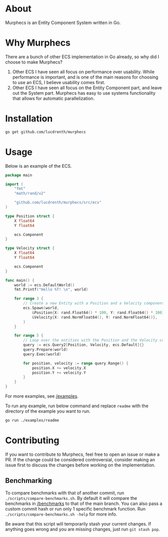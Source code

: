 # About
Murphecs is an Entity Component System written in Go.

# Why Murphecs
There are a bunch of other ECS implementation in Go already, so why did I choose to make Murphecs? 

1. Other ECS I have seen all focus on performance over usability. While performance is important, and is one of the main reasons for choosing to use an ECS, I believe usability comes first. 
2. Other ECS I have seen all focus on the Entity Component part, and leave out the System part. Murphecs has easy to use systems functionality that allows for automatic parallelization.

# Installation
```bash
go get github.com/lucdrenth/murphecs
```

# Usage
Below is an example of the ECS. 
```go
package main

import (
	"fmt"
	"math/rand/v2"

	"github.com/lucdrenth/murphecs/src/ecs"
)

type Position struct {
	X float64
	Y float64

	ecs.Component
}

type Velocity struct {
	X float64
	Y float64

	ecs.Component
}

func main() {
	world := ecs.DefaultWorld()
	fmt.Printf("Hello %T! \n", world)

	for range 3 {
		// Create a new Entity with a Position and a Velocity component
		ecs.Spawn(world,
			&Position{X: rand.Float64() * 100, Y: rand.Float64() * 100},
			&Velocity{X: rand.NormFloat64(), Y: rand.NormFloat64()},
		)
	}

	for range 5 {
		// Loop over the entities with the Position and the Velocity component
		query := ecs.Query2[Position, Velocity, ecs.Default]{}
		query.Prepare(world)
		query.Exec(world)

		for position, velocity := range query.Range() {
			position.X += velocity.X
			position.Y += velocity.Y
		}
	}
}
```

For more examples, see [/examples](./examples/).

To run any example, run below command and replace `readme` with the directory of the example you want to run.
```bash
go run ./examples/readme
```

# Contributing
If you want to contribute to Murphecs, feel free to open an issue or make a PR. If the change could be considered controversial, consider making an issue first to discuss the changes before working on the implementation. 

## Benchmarking
To compare benchmarks with that of another commit, run `./scripts/compare-benchmarks.sh`. By default it will compare the benchmarks in [/benchmarks](./benchmark) to that of the main branch. You can also pass a custom commit hash or run only 1 specific benchmark function. Run `./scripts/compare-benchmarks.sh -help` for more info.

Be aware that this script will temporarily stash your current changes. If anything goes wrong and you are missing changes, just run `git stash pop`.
